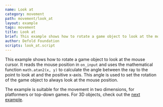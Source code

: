 ```yaml
---
name: Look at
category: movement
path: movement/look_at
layout: example
tags: movement
title: Look at
brief: This example shows how to rotate a game object to look at the mouse cursor
author: Defold Foundation
scripts: look_at.script
---
```


This example shows how to rotate a game object to look at the mouse cursor. It reads the mouse position in `on_input` and uses the mathematical function `math.atan2(x, y)` to calculate the angle between the ray to the point to look at and the positive x-axis. This angle is used to set the rotation of the game object to always look at the mouse position. 

The example is suitable for the movement in two dimensions, for platformers or top-down games. For 3D objects, check out the [next example](/examples/movement/look_rotation/).
